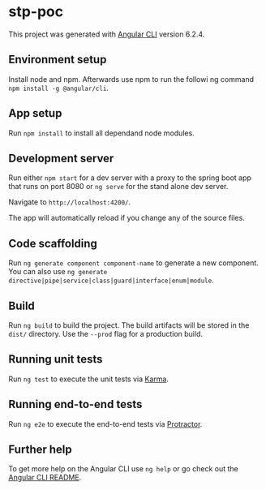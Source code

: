 # stp-poc

This project was generated with [Angular CLI](https://github.com/angular/angular-cli) version 6.2.4.

## Environment setup

Install node and npm. Afterwards use npm to run the followi ng command `npm install -g @angular/cli`.

## App setup

Run `npm install` to install all dependand node modules. 

## Development server

Run either `npm start` for a dev server with a proxy to the spring boot app that runs on port 8080 or `ng serve` for the stand alone dev server. 

Navigate to `http://localhost:4200/`. 

The app will automatically reload if you change any of the source files.

## Code scaffolding

Run `ng generate component component-name` to generate a new component. You can also use `ng generate directive|pipe|service|class|guard|interface|enum|module`.

## Build

Run `ng build` to build the project. The build artifacts will be stored in the `dist/` directory. Use the `--prod` flag for a production build.

## Running unit tests

Run `ng test` to execute the unit tests via [Karma](https://karma-runner.github.io).

## Running end-to-end tests

Run `ng e2e` to execute the end-to-end tests via [Protractor](http://www.protractortest.org/).

## Further help

To get more help on the Angular CLI use `ng help` or go check out the [Angular CLI README](https://github.com/angular/angular-cli/blob/master/README.md).
